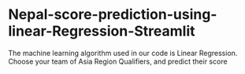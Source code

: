 # Nepal-score-prediction-using-linear-Regression-Streamlit
The machine learning algorithm used in our code is Linear Regression. Choose your team of Asia Region Qualifiers, and predict their score
